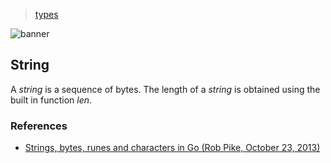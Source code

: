 > [types](./)

![banner](/go/photos/banner.png)

## String

A _string_ is a sequence of bytes.  The length of a _string_ is obtained using the built in function _len_.

### References

* [Strings, bytes, runes and characters in Go (Rob Pike, October 23, 2013)](https://go.dev/blog/strings)  
